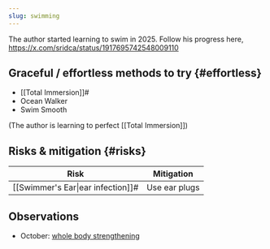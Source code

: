 ```yaml
---
slug: swimming
---
```


The author started learning to swim in 2025. Follow his progress here, https://x.com/sridca/status/1917695742548009110

## Graceful / effortless methods to try {#effortless}

- [[Total Immersion]]#
- Ocean Walker
- Swim Smooth

(The author is learning to perfect [[Total Immersion]])

## Risks & mitigation {#risks}

| Risk                              | Mitigation    |
| --------------------------------- | ------------- |
| [[Swimmer's Ear\|ear infection]]# | Use ear plugs |

## Observations

- October: [whole body strengthening](https://x.com/sridca/status/1974942354823065856)
